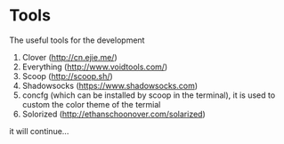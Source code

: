 # Tools
The useful tools for the development

1. Clover (http://cn.ejie.me/)
2. Everything (http://www.voidtools.com/)
3. Scoop (http://scoop.sh/)
4. Shadowsocks (https://www.shadowsocks.com)
5. concfg (which can be installed by scoop in the terminal), it is used to custom the color theme of the termial
6. Solorized (http://ethanschoonover.com/solarized)

it will continue...
